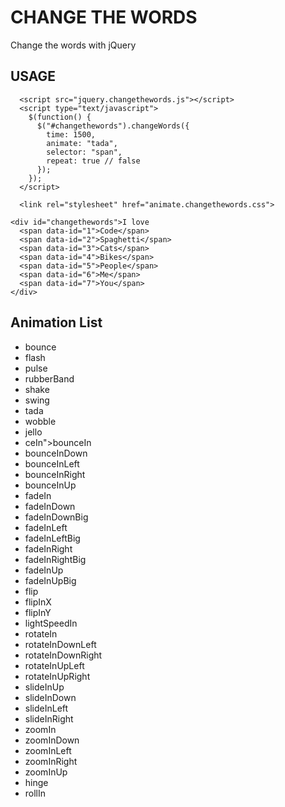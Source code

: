 # CHANGE THE WORDS

Change the words with jQuery

## USAGE

~~~
  <script src="jquery.changethewords.js"></script>
  <script type="text/javascript">
    $(function() {
      $("#changethewords").changeWords({
        time: 1500,
        animate: "tada",
        selector: "span",
        repeat: true // false
      });
    });
  </script>
~~~
~~~
  <link rel="stylesheet" href="animate.changethewords.css">
~~~
~~~
<div id="changethewords">I love
  <span data-id="1">Code</span>
  <span data-id="2">Spaghetti</span>
  <span data-id="3">Cats</span>
  <span data-id="4">Bikes</span>
  <span data-id="5">People</span>
  <span data-id="6">Me</span>
  <span data-id="7">You</span>
</div>
~~~

## Animation List 

* bounce
* flash
* pulse
* rubberBand
* shake
* swing
* tada
* wobble
* jello
* ceIn">bounceIn
* bounceInDown
* bounceInLeft
* bounceInRight
* bounceInUp
* fadeIn
* fadeInDown
* fadeInDownBig
* fadeInLeft
* fadeInLeftBig
* fadeInRight
* fadeInRightBig
* fadeInUp
* fadeInUpBig
* flip
* flipInX
* flipInY
* lightSpeedIn
* rotateIn
* rotateInDownLeft
* rotateInDownRight
* rotateInUpLeft
* rotateInUpRight
* slideInUp
* slideInDown
* slideInLeft
* slideInRight
* zoomIn
* zoomInDown
* zoomInLeft
* zoomInRight
* zoomInUp
* hinge
* rollIn
